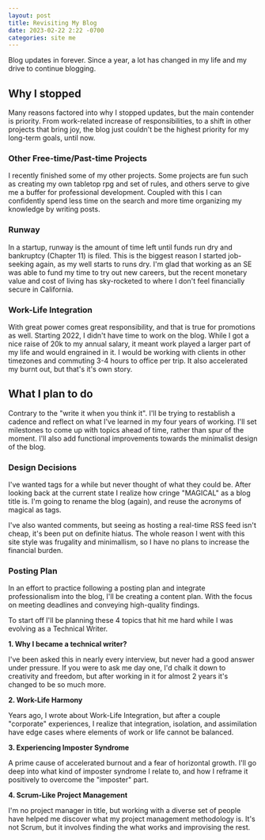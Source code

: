 ```yaml
---
layout: post
title: Revisiting My Blog
date: 2023-02-22 2:22 -0700
categories: site me
---
```

Blog updates in forever. Since a year, a lot has changed in my life and my drive to continue blogging.

## Why I stopped

Many reasons factored into why I stopped updates, but the main contender is priority. From work-related increase of responsibilities, to a shift in other projects that bring joy, the blog just couldn't be the highest priority for my long-term goals, until now.

### Other Free-time/Past-time Projects

I recently finished some of my other projects. Some projects are fun such as creating my own tabletop rpg and set of rules, and others serve to give me a buffer for professional development. Coupled with this I can confidently spend less time on the search and more time organizing my knowledge by writing posts.

### Runway

In a startup, runway is the amount of time left until funds run dry and bankruptcy (Chapter 11) is filed. This is the biggest reason I started job-seeking again, as my well starts to runs dry. I'm glad that working as an SE was able to fund my time to try out new careers, but the recent monetary value and cost of living has sky-rocketed to where I don't feel financially secure in California.

### Work-Life Integration

With great power comes great responsibility, and that is true for promotions as well. Starting 2022, I didn't have time to work on the blog. While I got a nice raise of 20k to my annual salary, it meant work played a larger part of my life and would engrained in it. I would be working with clients in other timezones and commuting 3-4 hours to office per trip. It also accelerated my burnt out, but that's it's own story. 

## What I plan to do

Contrary to the "write it when you think it". I'll be trying to restablish a cadence and reflect on what I've learned in my four years of working. I'll set milestones to come up with topics ahead of time, rather than spur of the moment. I'll also add functional improvements towards the minimalist design of the blog. 

### Design Decisions

I've wanted tags for a while but never thought of what they could be. After looking back at the current state I realize how cringe "MAGICAL" as a blog title is. I'm going to rename the blog (again), and reuse the acronyms of magical as tags.

I've also wanted comments, but seeing as hosting a real-time RSS feed isn't cheap, it's been put on definite hiatus. The whole reason I went with this site style was frugality and minimallism, so I have no plans to increase the financial burden.

### Posting Plan

In an effort to practice following a posting plan and integrate professionalism into the blog, I'll be creating a content plan. With the focus on meeting deadlines and conveying high-quality findings.

To start off I'll be planning these 4 topics that hit me hard while I was evolving as a Technical Writer.

**1. Why I became a technical writer?**

I've been asked this in nearly every interview, but never had a good answer under pressure. If you were to ask me day one, I'd chalk it down to creativity and freedom, but after working in it for almost 2 years it's changed to be so much more.

**2. Work-Life Harmony**

Years ago, I wrote about Work-Life Integration, but after a couple "corporate" experiences, I realize that integration, isolation, and assimilation have edge cases where elements of work or life cannot be balanced.

**3. Experiencing Imposter Syndrome**

A prime cause of accelerated burnout and a fear of horizontal growth. I'll go deep into what kind of imposter syndrome I relate to, and how I reframe it positively to overcome the "imposter" part.

**4. Scrum-Like Project Management**

I'm no project manager in title, but working with a diverse set of people have helped me discover what my project management methodology is. It's not Scrum, but it involves finding the what works and improvising the rest.
